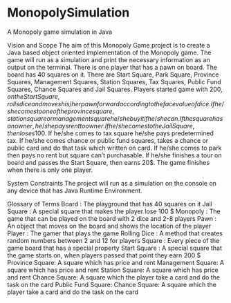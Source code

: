 # MonopolySimulation
A Monopoly game simulation in Java

Vision and Scope
The aim of this Monopoly Game project is to create a Java based object oriented implementation of the Monopoly game. The game will run as a simulation and print the necessary information as an output on the terminal.
There is one player that has a pawn on board. The board has 40 squares on it. There are Start Square, Park Square, Province Squares, Management Squares, Station Squares, Tax Squares, Public Fund Squares, Chance Squares and Jail Squares. Players started game with 200$, on the Start Square, rolls dice and moves his/her pawn forward according to the face value of dice. If he/she comes to one of the province square, station square or management square he/she buy it if he/she can. If the square has an owner, he/she pays rent to owner. If he/she comes to the Jail Square, then loses 100$. If he/she comes to tax square he/she pays predetermined tax. If he/she comes chance or public fund squares, takes a chance or public card and do that task which written on card. If he/she comes to park then pays no rent but square can’t purchasable. If he/she finishes a tour on board and passes the Start Square, then earns 20$. The game finishes when there is only one player.

System Constraints
The project will run as a simulation on the console on any device that has Java Runtime Environment.

Glossary of Terms
Board : The playground that has 40 squares on it
Jail Square : A special square that makes the player lose 100 $
Monopoly : The game that can be played on the board with 2 dice and 2-8
players
Pawn : An object that moves on the board and shows the location of the player
Player : The gamer that plays the game
Rolling Dice : A method that creates random numbers between 2 and 12 for
players
Square : Every piece of the game board that has a special property
Start Square : A special square that the game starts on, when players passed
that point they earn 200 $
Province Square: A square which has price and rent
Management Square: A square which has price and rent
Station Square: A square which has price and rent
Chance Square: A square which the player take a card and do the task on the
card
Public Fund Square: Chance Square: A square which the player take a card and do the task on the card
